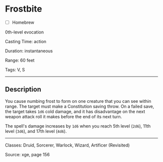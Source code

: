 # Frostbite

- [ ] Homebrew

0th-level evocation

Casting Time: action

Duration: instantaneous

Range: 60 feet

Tags: V, S

---

## Description
You cause numbing frost to form on one creature that you can see within range. The target must make a Constitution saving throw. On a failed save, the target takes `1d6` cold damage, and it has disadvantage on the next weapon attack roll it makes before the end of its next turn.

The spell's damage increases by `1d6` when you reach 5th level (`2d6`), 11th level (`3d6`), and 17th level (`4d6`).

---

Classes: Druid, Sorcerer, Warlock, Wizard, Artificer (Revisited)

Source: xge, page 156
